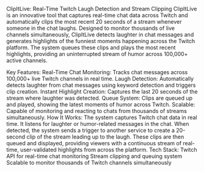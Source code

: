 ClipItLive: Real-Time Twitch Laugh Detection and Stream Clipping
ClipItLive is an innovative tool that captures real-time chat data across Twitch and automatically clips the most recent 20 seconds of a stream whenever someone in the chat laughs. Designed to monitor thousands of live channels simultaneously, ClipItLive detects laughter in chat messages and generates highlights of the funniest moments happening across the Twitch platform. The system queues these clips and plays the most recent highlights, providing an uninterrupted stream of humor across 100,000+ active channels.

Key Features:
Real-Time Chat Monitoring: Tracks chat messages across 100,000+ live Twitch channels in real time.
Laugh Detection: Automatically detects laughter from chat messages using keyword detection and triggers clip creation.
Instant Highlight Creation: Captures the last 20 seconds of the stream where laughter was detected.
Queue System: Clips are queued up and played, showing the latest moments of humor across Twitch.
Scalable: Capable of monitoring and reacting to chats from thousands of streams simultaneously.
How It Works:
The system captures Twitch chat data in real time.
It listens for laughter or humor-related messages in the chat.
When detected, the system sends a trigger to another service to create a 20-second clip of the stream leading up to the laugh.
These clips are then queued and displayed, providing viewers with a continuous stream of real-time, user-validated highlights from across the platform.
Tech Stack:
Twitch API for real-time chat monitoring
Stream clipping and queuing system
Scalable to monitor thousands of Twitch channels simultaneously
